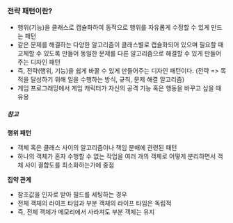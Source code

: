 ### 전략 패턴이란?
- 행위(기능)을 클래스로 캡슐화하여 동적으로 행위를 자유롭게 수정할 수 있게 만드는 패턴
- 같은 문제를 해결하는 다양한 알고리즘이 클래스별로 캡슐화되어 있으며 필요할 때 교체할 수 있도록 만들어 동일한 문제를 다른 알고리즘으로 해결할 수 있게 만들어 주는 디자인 패턴
- 즉, 전략(행위, 기능)을 쉽게 바꿀 수 있게 만들어주는 디자인 패턴이다. (전략 => 목적을 달성하기 위해 일을 수행하는 방식, 규칙, 문제 해결 알고리즘)
- 게임 프로그래밍에서 게임 캐릭터가 자신의 공격 기능 혹은 행동을 바꾸고 싶을 때 유용

##### 참고
<b>행위 패턴</b>
- 객체 혹은 클래스 사이의 알고리즘이나 책임 분배에 관련된 패턴
- 하나의 객체가 혼자 수행할 수 없는 작업을 여러 개의 객체로 어떻게 분리하면서 객체 사이 결합도를 최소화하는가에 중점

<b>집약 관계</b>
- 참조값을 인자로 받아 필드를 세팅하는 경우
- 전체 객체의 라이프 타임과 부분 객체의 라이프 타임은 독립적
- 즉, 전체 객체가 메모리에서 사라져도 부분 객체는 유지

